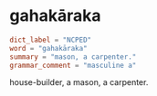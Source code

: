 # gahakāraka

``` toml
dict_label = "NCPED"
word = "gahakāraka"
summary = "mason, a carpenter."
grammar_comment = "masculine a"
```

house\-builder, a mason, a carpenter.


